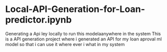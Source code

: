 # Local-API-Generation-for-Loan-predictor.ipynb
Generating a Api ley locally to run this modelaanywhere in the system
This is a API generation project where i generated an  API for my loan aproval ml model so that i can use it where ever i what in my system  
